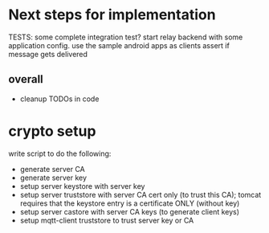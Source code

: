 # Next steps for implementation

TESTS: some complete integration test?
    start relay backend with some application config.
    use the sample android apps as clients
    assert if message gets delivered

## overall
- cleanup TODOs in code

# crypto setup
write script to do the following:
- generate server CA
- generate server key
- setup server keystore with server key
- setup server truststore with server CA cert only (to trust this CA); tomcat requires that the keystore entry is a certificate ONLY (without key)
- setup server castore with server CA keys (to generate client keys)
- setup mqtt-client truststore to trust server key or CA


